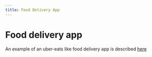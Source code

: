 ```yaml
---
title: Food Delivery App
---
```

# Food delivery app

An example of an uber-eats like food delivery app is described [here](https://32b6.com/articles/uber-eats-clone-1)
